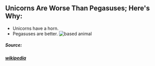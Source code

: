 ## Unicorns Are Worse Than Pegasuses; Here's Why:
* Unicorns have a horn.
* Pegasuses are better.
![based animal](https://cdn.shopify.com/s/files/1/1365/2497/products/Rainbow-unicorn-mask_1024x.png?v=1553633323)

##### Source:
##### [wikipedia](wikepedia.com)
